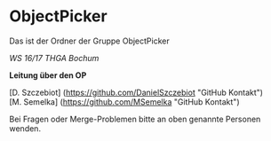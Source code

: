 # ObjectPicker

Das ist der Ordner der Gruppe ObjectPicker 

*WS 16/17 THGA Bochum* 

**Leitung über den OP**

[D. Szczebiot] (https://github.com/DanielSzczebiot "GitHub Kontakt")  
[M. Semelka] (https://github.com/MSemelka "GitHub Kontakt")

Bei Fragen oder Merge-Problemen bitte an oben genannte Personen wenden.
